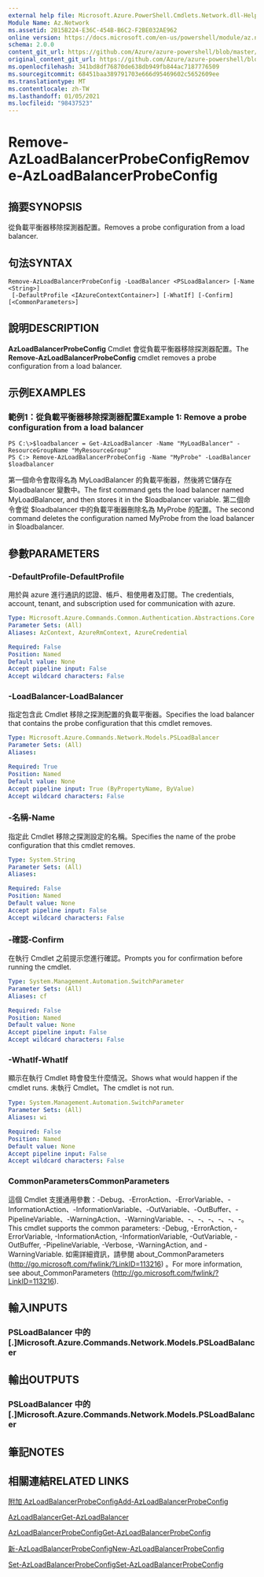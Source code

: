 ```yaml
---
external help file: Microsoft.Azure.PowerShell.Cmdlets.Network.dll-Help.xml
Module Name: Az.Network
ms.assetid: 2B15B224-E36C-454B-B6C2-F2BE032AE962
online version: https://docs.microsoft.com/en-us/powershell/module/az.network/remove-azloadbalancerprobeconfig
schema: 2.0.0
content_git_url: https://github.com/Azure/azure-powershell/blob/master/src/Network/Network/help/Remove-AzLoadBalancerProbeConfig.md
original_content_git_url: https://github.com/Azure/azure-powershell/blob/master/src/Network/Network/help/Remove-AzLoadBalancerProbeConfig.md
ms.openlocfilehash: 341bd8df76870de638db949fb844ac7187776509
ms.sourcegitcommit: 68451baa389791703e666d95469602c5652609ee
ms.translationtype: MT
ms.contentlocale: zh-TW
ms.lasthandoff: 01/05/2021
ms.locfileid: "98437523"
---
```

# <span data-ttu-id="75f81-101">Remove-AzLoadBalancerProbeConfig</span><span class="sxs-lookup"><span data-stu-id="75f81-101">Remove-AzLoadBalancerProbeConfig</span></span>

## <span data-ttu-id="75f81-102">摘要</span><span class="sxs-lookup"><span data-stu-id="75f81-102">SYNOPSIS</span></span>
<span data-ttu-id="75f81-103">從負載平衡器移除探測器配置。</span><span class="sxs-lookup"><span data-stu-id="75f81-103">Removes a probe configuration from a load balancer.</span></span>

## <span data-ttu-id="75f81-104">句法</span><span class="sxs-lookup"><span data-stu-id="75f81-104">SYNTAX</span></span>

```
Remove-AzLoadBalancerProbeConfig -LoadBalancer <PSLoadBalancer> [-Name <String>]
 [-DefaultProfile <IAzureContextContainer>] [-WhatIf] [-Confirm] [<CommonParameters>]
```

## <span data-ttu-id="75f81-105">說明</span><span class="sxs-lookup"><span data-stu-id="75f81-105">DESCRIPTION</span></span>
<span data-ttu-id="75f81-106">**AzLoadBalancerProbeConfig** Cmdlet 會從負載平衡器移除探測器配置。</span><span class="sxs-lookup"><span data-stu-id="75f81-106">The **Remove-AzLoadBalancerProbeConfig** cmdlet removes a probe configuration from a load balancer.</span></span>

## <span data-ttu-id="75f81-107">示例</span><span class="sxs-lookup"><span data-stu-id="75f81-107">EXAMPLES</span></span>

### <span data-ttu-id="75f81-108">範例1：從負載平衡器移除探測器配置</span><span class="sxs-lookup"><span data-stu-id="75f81-108">Example 1: Remove a probe configuration from a load balancer</span></span>
```
PS C:\>$loadbalancer = Get-AzLoadBalancer -Name "MyLoadBalancer" -ResourceGroupName "MyResourceGroup"
PS C:> Remove-AzLoadBalancerProbeConfig -Name "MyProbe" -LoadBalancer $loadbalancer
```

<span data-ttu-id="75f81-109">第一個命令會取得名為 MyLoadBalancer 的負載平衡器，然後將它儲存在 $loadbalancer 變數中。</span><span class="sxs-lookup"><span data-stu-id="75f81-109">The first command gets the load balancer named MyLoadBalancer, and then stores it in the $loadbalancer variable.</span></span>
<span data-ttu-id="75f81-110">第二個命令會從 $loadbalancer 中的負載平衡器刪除名為 MyProbe 的配置。</span><span class="sxs-lookup"><span data-stu-id="75f81-110">The second command deletes the configuration named MyProbe from the load balancer in $loadbalancer.</span></span>

## <span data-ttu-id="75f81-111">參數</span><span class="sxs-lookup"><span data-stu-id="75f81-111">PARAMETERS</span></span>

### <span data-ttu-id="75f81-112">-DefaultProfile</span><span class="sxs-lookup"><span data-stu-id="75f81-112">-DefaultProfile</span></span>
<span data-ttu-id="75f81-113">用於與 azure 進行通訊的認證、帳戶、租使用者及訂閱。</span><span class="sxs-lookup"><span data-stu-id="75f81-113">The credentials, account, tenant, and subscription used for communication with azure.</span></span>

```yaml
Type: Microsoft.Azure.Commands.Common.Authentication.Abstractions.Core.IAzureContextContainer
Parameter Sets: (All)
Aliases: AzContext, AzureRmContext, AzureCredential

Required: False
Position: Named
Default value: None
Accept pipeline input: False
Accept wildcard characters: False
```

### <span data-ttu-id="75f81-114">-LoadBalancer</span><span class="sxs-lookup"><span data-stu-id="75f81-114">-LoadBalancer</span></span>
<span data-ttu-id="75f81-115">指定包含此 Cmdlet 移除之探測配置的負載平衡器。</span><span class="sxs-lookup"><span data-stu-id="75f81-115">Specifies the load balancer that contains the probe configuration that this cmdlet removes.</span></span>

```yaml
Type: Microsoft.Azure.Commands.Network.Models.PSLoadBalancer
Parameter Sets: (All)
Aliases:

Required: True
Position: Named
Default value: None
Accept pipeline input: True (ByPropertyName, ByValue)
Accept wildcard characters: False
```

### <span data-ttu-id="75f81-116">-名稱</span><span class="sxs-lookup"><span data-stu-id="75f81-116">-Name</span></span>
<span data-ttu-id="75f81-117">指定此 Cmdlet 移除之探測設定的名稱。</span><span class="sxs-lookup"><span data-stu-id="75f81-117">Specifies the name of the probe configuration that this cmdlet removes.</span></span>

```yaml
Type: System.String
Parameter Sets: (All)
Aliases:

Required: False
Position: Named
Default value: None
Accept pipeline input: False
Accept wildcard characters: False
```

### <span data-ttu-id="75f81-118">-確認</span><span class="sxs-lookup"><span data-stu-id="75f81-118">-Confirm</span></span>
<span data-ttu-id="75f81-119">在執行 Cmdlet 之前提示您進行確認。</span><span class="sxs-lookup"><span data-stu-id="75f81-119">Prompts you for confirmation before running the cmdlet.</span></span>

```yaml
Type: System.Management.Automation.SwitchParameter
Parameter Sets: (All)
Aliases: cf

Required: False
Position: Named
Default value: None
Accept pipeline input: False
Accept wildcard characters: False
```

### <span data-ttu-id="75f81-120">-WhatIf</span><span class="sxs-lookup"><span data-stu-id="75f81-120">-WhatIf</span></span>
<span data-ttu-id="75f81-121">顯示在執行 Cmdlet 時會發生什麼情況。</span><span class="sxs-lookup"><span data-stu-id="75f81-121">Shows what would happen if the cmdlet runs.</span></span> <span data-ttu-id="75f81-122">未執行 Cmdlet。</span><span class="sxs-lookup"><span data-stu-id="75f81-122">The cmdlet is not run.</span></span>

```yaml
Type: System.Management.Automation.SwitchParameter
Parameter Sets: (All)
Aliases: wi

Required: False
Position: Named
Default value: None
Accept pipeline input: False
Accept wildcard characters: False
```

### <span data-ttu-id="75f81-123">CommonParameters</span><span class="sxs-lookup"><span data-stu-id="75f81-123">CommonParameters</span></span>
<span data-ttu-id="75f81-124">這個 Cmdlet 支援通用參數：-Debug、-ErrorAction、-ErrorVariable、-InformationAction、-InformationVariable、-OutVariable、-OutBuffer、-PipelineVariable、-WarningAction、-WarningVariable、-、-、-、-、-、-。</span><span class="sxs-lookup"><span data-stu-id="75f81-124">This cmdlet supports the common parameters: -Debug, -ErrorAction, -ErrorVariable, -InformationAction, -InformationVariable, -OutVariable, -OutBuffer, -PipelineVariable, -Verbose, -WarningAction, and -WarningVariable.</span></span> <span data-ttu-id="75f81-125">如需詳細資訊，請參閱 about_CommonParameters (http://go.microsoft.com/fwlink/?LinkID=113216) 。</span><span class="sxs-lookup"><span data-stu-id="75f81-125">For more information, see about_CommonParameters (http://go.microsoft.com/fwlink/?LinkID=113216).</span></span>

## <span data-ttu-id="75f81-126">輸入</span><span class="sxs-lookup"><span data-stu-id="75f81-126">INPUTS</span></span>

### <span data-ttu-id="75f81-127">PSLoadBalancer 中的 [.]</span><span class="sxs-lookup"><span data-stu-id="75f81-127">Microsoft.Azure.Commands.Network.Models.PSLoadBalancer</span></span>

## <span data-ttu-id="75f81-128">輸出</span><span class="sxs-lookup"><span data-stu-id="75f81-128">OUTPUTS</span></span>

### <span data-ttu-id="75f81-129">PSLoadBalancer 中的 [.]</span><span class="sxs-lookup"><span data-stu-id="75f81-129">Microsoft.Azure.Commands.Network.Models.PSLoadBalancer</span></span>

## <span data-ttu-id="75f81-130">筆記</span><span class="sxs-lookup"><span data-stu-id="75f81-130">NOTES</span></span>

## <span data-ttu-id="75f81-131">相關連結</span><span class="sxs-lookup"><span data-stu-id="75f81-131">RELATED LINKS</span></span>

[<span data-ttu-id="75f81-132">附加 AzLoadBalancerProbeConfig</span><span class="sxs-lookup"><span data-stu-id="75f81-132">Add-AzLoadBalancerProbeConfig</span></span>](./Add-AzLoadBalancerProbeConfig.md)

[<span data-ttu-id="75f81-133">AzLoadBalancer</span><span class="sxs-lookup"><span data-stu-id="75f81-133">Get-AzLoadBalancer</span></span>](./Get-AzLoadBalancer.md)

[<span data-ttu-id="75f81-134">AzLoadBalancerProbeConfig</span><span class="sxs-lookup"><span data-stu-id="75f81-134">Get-AzLoadBalancerProbeConfig</span></span>](./Get-AzLoadBalancerProbeConfig.md)

[<span data-ttu-id="75f81-135">新-AzLoadBalancerProbeConfig</span><span class="sxs-lookup"><span data-stu-id="75f81-135">New-AzLoadBalancerProbeConfig</span></span>](./New-AzLoadBalancerProbeConfig.md)

[<span data-ttu-id="75f81-136">Set-AzLoadBalancerProbeConfig</span><span class="sxs-lookup"><span data-stu-id="75f81-136">Set-AzLoadBalancerProbeConfig</span></span>](./Set-AzLoadBalancerProbeConfig.md)


